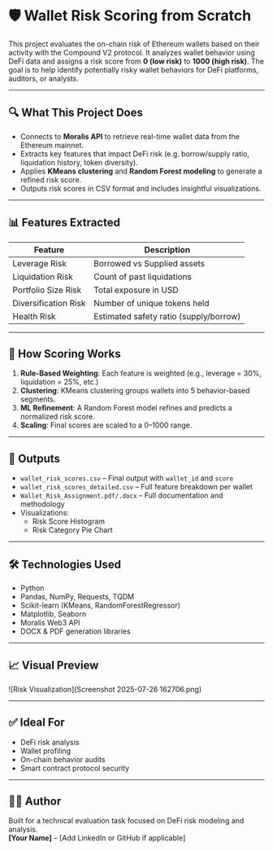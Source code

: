 # 🛡️ Wallet Risk Scoring from Scratch

This project evaluates the on-chain risk of Ethereum wallets based on their activity with the Compound V2 protocol. It analyzes wallet behavior using DeFi data and assigns a risk score from **0 (low risk)** to **1000 (high risk)**. The goal is to help identify potentially risky wallet behaviors for DeFi platforms, auditors, or analysts.

---

## 🔍 What This Project Does

- Connects to **Moralis API** to retrieve real-time wallet data from the Ethereum mainnet.
- Extracts key features that impact DeFi risk (e.g. borrow/supply ratio, liquidation history, token diversity).
- Applies **KMeans clustering** and **Random Forest modeling** to generate a refined risk score.
- Outputs risk scores in CSV format and includes insightful visualizations.

---

## 📊 Features Extracted

| Feature               | Description                                 |
|-----------------------|---------------------------------------------|
| Leverage Risk         | Borrowed vs Supplied assets                 |
| Liquidation Risk      | Count of past liquidations                  |
| Portfolio Size Risk   | Total exposure in USD                       |
| Diversification Risk  | Number of unique tokens held                |
| Health Risk           | Estimated safety ratio (supply/borrow)      |

---

## 🧠 How Scoring Works

1. **Rule-Based Weighting**: Each feature is weighted (e.g., leverage = 30%, liquidation = 25%, etc.)
2. **Clustering**: KMeans clustering groups wallets into 5 behavior-based segments.
3. **ML Refinement**: A Random Forest model refines and predicts a normalized risk score.
4. **Scaling**: Final scores are scaled to a 0–1000 range.

---

## 📁 Outputs

- `wallet_risk_scores.csv` – Final output with `wallet_id` and `score`
- `wallet_risk_scores_detailed.csv` – Full feature breakdown per wallet
- `Wallet_Risk_Assignment.pdf/.docx` – Full documentation and methodology
- Visualizations:
  - Risk Score Histogram
  - Risk Category Pie Chart

---

## 🛠️ Technologies Used

- Python
- Pandas, NumPy, Requests, TQDM
- Scikit-learn (KMeans, RandomForestRegressor)
- Matplotlib, Seaborn
- Moralis Web3 API
- DOCX & PDF generation libraries

---

## 📈 Visual Preview

![Risk Visualization](Screenshot 2025-07-26 162706.png)

---

## ✅ Ideal For

- DeFi risk analysis
- Wallet profiling
- On-chain behavior audits
- Smart contract protocol security

---

## 👨‍💻 Author

Built for a technical evaluation task focused on DeFi risk modeling and analysis.  
**[Your Name]** – [Add LinkedIn or GitHub if applicable]

